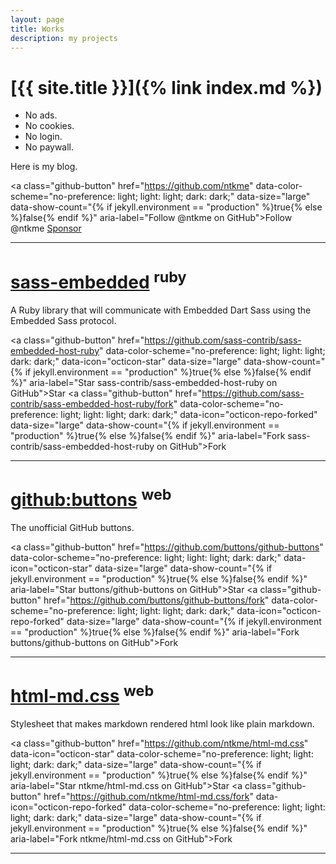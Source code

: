 ```yaml
---
layout: page
title: Works
description: my projects
---
```


# [{{ site.title }}]({% link index.md %})

- No ads.
- No cookies.
- No login.
- No paywall.

Here is my blog.

<a class="github-button" href="https://github.com/ntkme" data-color-scheme="no-preference: light; light: light; dark: dark;" data-size="large" data-show-count="{% if jekyll.environment == "production" %}true{% else %}false{% endif %}" aria-label="Follow @ntkme on GitHub">Follow @ntkme</a>
<a class="github-button" href="https://github.com/sponsors/ntkme" data-color-scheme="no-preference: light; light: light; dark: dark;" data-icon="octicon-heart" data-size="large" aria-label="Sponsor @ntkme on GitHub">Sponsor</a>

---

# [sass-embedded](https://github.com/sass-contrib/sass-embedded-host-ruby) <sup>ruby</sup>

A Ruby library that will communicate with Embedded Dart Sass using the Embedded Sass protocol.

<a class="github-button" href="https://github.com/sass-contrib/sass-embedded-host-ruby" data-color-scheme="no-preference: light; light: light; dark: dark;" data-icon="octicon-star" data-size="large" data-show-count="{% if jekyll.environment == "production" %}true{% else %}false{% endif %}" aria-label="Star sass-contrib/sass-embedded-host-ruby on GitHub">Star</a>
<a class="github-button" href="https://github.com/sass-contrib/sass-embedded-host-ruby/fork" data-color-scheme="no-preference: light; light: light; dark: dark;" data-icon="octicon-repo-forked" data-size="large" data-show-count="{% if jekyll.environment == "production" %}true{% else %}false{% endif %}" aria-label="Fork sass-contrib/sass-embedded-host-ruby on GitHub">Fork</a>

---

# [github:buttons](https://buttons.github.io/) <sup>web</sup>

The unofficial GitHub buttons.

<a class="github-button" href="https://github.com/buttons/github-buttons" data-color-scheme="no-preference: light; light: light; dark: dark;" data-icon="octicon-star" data-size="large" data-show-count="{% if jekyll.environment == "production" %}true{% else %}false{% endif %}" aria-label="Star buttons/github-buttons on GitHub">Star</a>
<a class="github-button" href="https://github.com/buttons/github-buttons/fork" data-color-scheme="no-preference: light; light: light; dark: dark;" data-icon="octicon-repo-forked" data-size="large" data-show-count="{% if jekyll.environment == "production" %}true{% else %}false{% endif %}" aria-label="Fork buttons/github-buttons on GitHub">Fork</a>

---

# [html-md.css](https://github.com/ntkme/html-md.css) <sup>web</sup>

Stylesheet that makes markdown rendered html look like plain markdown.

<a class="github-button" href="https://github.com/ntkme/html-md.css" data-icon="octicon-star" data-color-scheme="no-preference: light; light: light; dark: dark;" data-size="large" data-show-count="{% if jekyll.environment == "production" %}true{% else %}false{% endif %}" aria-label="Star ntkme/html-md.css on GitHub">Star</a>
<a class="github-button" href="https://github.com/ntkme/html-md.css/fork" data-icon="octicon-repo-forked" data-color-scheme="no-preference: light; light: light; dark: dark;" data-size="large" data-show-count="{% if jekyll.environment == "production" %}true{% else %}false{% endif %}" aria-label="Fork ntkme/html-md.css on GitHub">Fork</a>

---

<script async defer src="https://buttons.github.io/buttons.js"></script>
